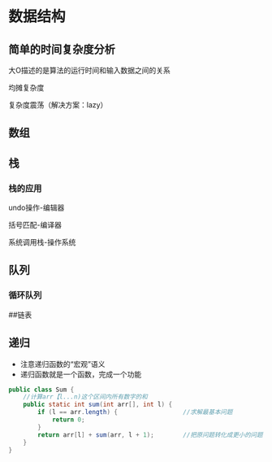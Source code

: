 # 数据结构
## 简单的时间复杂度分析
大O描述的是算法的运行时间和输入数据之间的关系

均摊复杂度

复杂度震荡（解决方案：lazy）
## 数组

## 栈

### 栈的应用
undo操作-编辑器

括号匹配-编译器

系统调用栈-操作系统

## 队列

### 循环队列

##链表

## 递归
- 注意递归函数的“宏观”语义
- 递归函数就是一个函数，完成一个功能
```java
public class Sum {
    //计算arr【l...n)这个区间内所有数字的和
    public static int sum(int arr[], int l) {
        if (l == arr.length) {                  //求解最基本问题
            return 0;
        }
        return arr[l] + sum(arr, l + 1);        //把原问题转化成更小的问题
    }
}
```